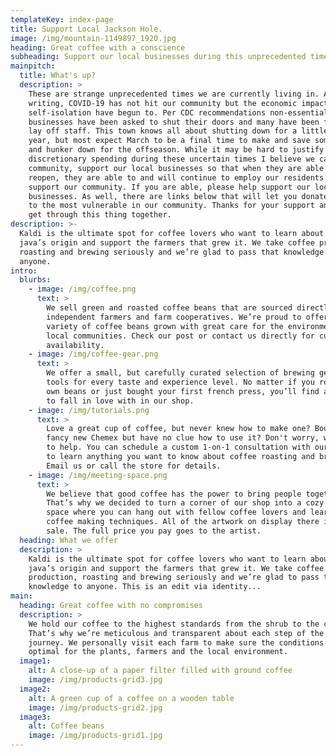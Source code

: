 ```yaml
---
templateKey: index-page
title: Support Local Jackson Hole.
image: /img/mountain-1149897_1920.jpg
heading: Great coffee with a conscience
subheading: Support our local businesses during this unprecedented time.
mainpitch:
  title: What's up?
  description: >
    These are strange unprecedented times we are currently living in. As of this
    writing, COVID-19 has not hit our community but the economic impacts of
    self-isolation have begun to. Per CDC recommendations non-essential
    businesses have been asked to shut their doors and many have been forced to
    lay off staff. This town knows all about shutting down for a little bit each
    year, but most expect March to be a final time to make and save some money
    and hunker down for the offseason. While it may be hard to justify
    discretionary spending during these uncertain times I believe we can, as a
    community, support our local businesses so that when they are able to
    reopen, they are able to and will continue to employ our residents and
    support our community. If you are able, please help support our local
    businesses. As well, there are links below that will let you donate directly
    to the most vulnerable in our community. Thanks for your support and let’s
    get through this thing together. 
description: >-
  Kaldi is the ultimate spot for coffee lovers who want to learn about their
  java’s origin and support the farmers that grew it. We take coffee production,
  roasting and brewing seriously and we’re glad to pass that knowledge to
  anyone.
intro:
  blurbs:
    - image: /img/coffee.png
      text: >
        We sell green and roasted coffee beans that are sourced directly from
        independent farmers and farm cooperatives. We’re proud to offer a
        variety of coffee beans grown with great care for the environment and
        local communities. Check our post or contact us directly for current
        availability.
    - image: /img/coffee-gear.png
      text: >
        We offer a small, but carefully curated selection of brewing gear and
        tools for every taste and experience level. No matter if you roast your
        own beans or just bought your first french press, you’ll find a gadget
        to fall in love with in our shop.
    - image: /img/tutorials.png
      text: >
        Love a great cup of coffee, but never knew how to make one? Bought a
        fancy new Chemex but have no clue how to use it? Don't worry, we’re here
        to help. You can schedule a custom 1-on-1 consultation with our baristas
        to learn anything you want to know about coffee roasting and brewing.
        Email us or call the store for details.
    - image: /img/meeting-space.png
      text: >
        We believe that good coffee has the power to bring people together.
        That’s why we decided to turn a corner of our shop into a cozy meeting
        space where you can hang out with fellow coffee lovers and learn about
        coffee making techniques. All of the artwork on display there is for
        sale. The full price you pay goes to the artist.
  heading: What we offer
  description: >
    Kaldi is the ultimate spot for coffee lovers who want to learn about their
    java’s origin and support the farmers that grew it. We take coffee
    production, roasting and brewing seriously and we’re glad to pass that
    knowledge to anyone. This is an edit via identity...
main:
  heading: Great coffee with no compromises
  description: >
    We hold our coffee to the highest standards from the shrub to the cup.
    That’s why we’re meticulous and transparent about each step of the coffee’s
    journey. We personally visit each farm to make sure the conditions are
    optimal for the plants, farmers and the local environment.
  image1:
    alt: A close-up of a paper filter filled with ground coffee
    image: /img/products-grid3.jpg
  image2:
    alt: A green cup of a coffee on a wooden table
    image: /img/products-grid2.jpg
  image3:
    alt: Coffee beans
    image: /img/products-grid1.jpg
---
```

